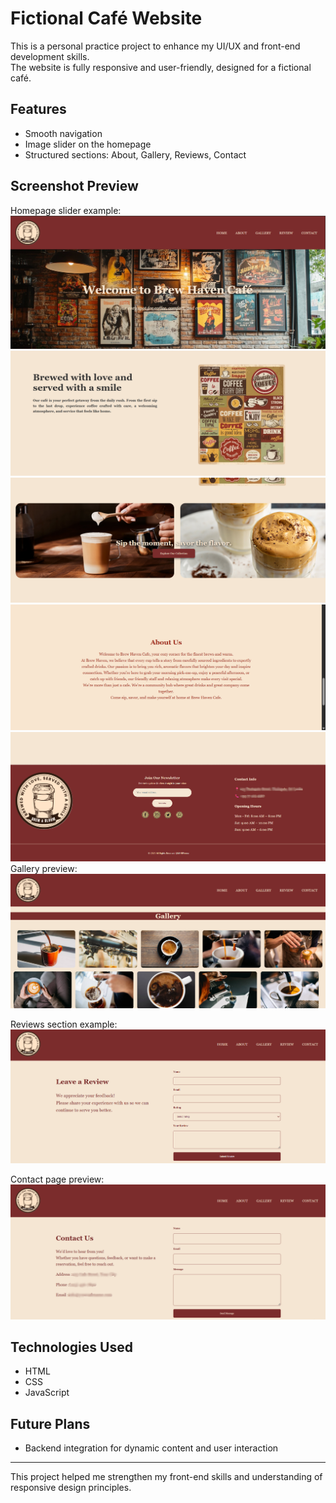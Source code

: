 # Fictional Café Website

This is a personal practice project to enhance my UI/UX and front-end development skills.  
The website is fully responsive and user-friendly, designed for a fictional café.

## Features
- Smooth navigation  
- Image slider on the homepage  
- Structured sections: About, Gallery, Reviews, Contact  

## Screenshot Preview

Homepage slider example:  
![Homepage Slider](preview/home1.png)
![Homepage Slider](preview/home2.png)
![Homepage Slider](preview/home3.png)
![Homepage Slider](preview/home3about.png)
![Homepage Slider](preview/footer.png)
Gallery preview:  
![Gallery Image](preview/gallery.png)

Reviews section example:  
![Reviews Section](preview/review.png)

Contact page preview:  
![Contact Page](preview/contact.png)

## Technologies Used
- HTML  
- CSS  
- JavaScript  

## Future Plans
- Backend integration for dynamic content and user interaction  

---

This project helped me strengthen my front-end skills and understanding of responsive design principles.
